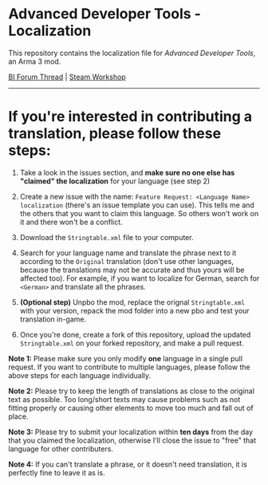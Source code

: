# Advanced Developer Tools - Localization

This repository contains the localization file for *Advanced Developer Tools*, an Arma 3 mod. 

[BI Forum Thread](https://forums.bohemia.net/forums/topic/232513-advanced-developer-tools/) | [Steam Workshop](https://steamcommunity.com/sharedfiles/filedetails/?id=2369477168)

________
# If you're interested in contributing a translation, please follow these steps:
 1. Take a look in the issues section, and **make sure no one else has "claimed" the localization** for your language (see step 2)

 3. Create a new issue with the name: `Feature Request: <Language Name> localization` (there's an issue template you can use). This tells me and the others that you want to claim this language. So others won't work on it and there won't be a conflict.
 
 5. Download the `Stringtable.xml` file to your computer.
 
 7. Search for your language name and translate the phrase next to it according to the `Original` translation (don't use other languages, because the translations may not be accurate and thus yours will be affected too). For example, if you want to localize for German, search for `<German>` and translate all the phrases.

 9. **(Optional step)** Unpbo the mod, replace the orignal `Stringtable.xml` with your version, repack the mod folder into a new pbo and test your translation in-game.
 
 11. Once you're done, create a fork of this repository, upload the updated `Stringtable.xml` on your forked repository, and make a pull request.

**Note 1:** Please make sure you only modify **one** language in a single pull request. If you want to contribute to multiple languages, please follow the above steps for each language individually.

**Note 2:** Please try to keep the length of translations as close to the original text as possible. Too long/short texts may cause problems such as not fitting properly or causing other elements to move too much and fall out of place.

**Note 3:** Please try to submit your localization within **ten days** from the day that you claimed the localization, otherwise I'll close the issue to "free" that language for other contributers.

**Note 4:** If you can't translate a phrase, or it doesn't need translation, it is perfectly fine to leave it as is.
